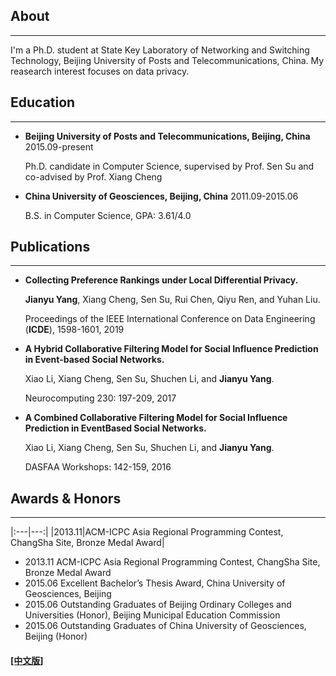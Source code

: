 ## About
---

I'm a Ph.D. student at State Key Laboratory of Networking and Switching Technology, Beijing University of Posts and Telecommunications, China. My reasearch interest focuses on data privacy.



## Education

---


* **Beijing University of Posts and Telecommunications, Beijing, China**             2015.09-present

  Ph.D. candidate in Computer Science, supervised by Prof. Sen Su and co-advised by Prof. Xiang Cheng 

* **China University of Geosciences, Beijing, China**                                2011.09-2015.06 

  B.S. in Computer Science, GPA: 3.61/4.0



## Publications

---
* **Collecting Preference Rankings under Local Differential Privacy.** 

  **Jianyu Yang**, Xiang Cheng, Sen Su, Rui Chen, Qiyu Ren, and Yuhan Liu.  
  
  Proceedings of the IEEE International Conference on Data Engineering (**ICDE**), 1598-1601, 2019
  
  
* **A Hybrid Collaborative Filtering Model for Social Influence Prediction in Event-based Social Networks.** 

  Xiao Li, Xiang Cheng, Sen Su, Shuchen Li, and **Jianyu Yang**.  
  
  Neurocomputing 230: 197-209, 2017
  
  
* **A Combined Collaborative Filtering Model for Social Influence Prediction in EventBased Social Networks.** 

  Xiao Li, Xiang Cheng, Sen Su, Shuchen Li, and **Jianyu Yang**.
  
  DASFAA Workshops: 142-159, 2016


## Awards & Honors
------
|:---|---:|
|2013.11|ACM-ICPC Asia Regional Programming Contest, ChangSha Site, Bronze Medal Award|
- 2013.11  ACM-ICPC Asia Regional Programming Contest, ChangSha Site, Bronze Medal Award
- 2015.06  Excellent Bachelor’s Thesis Award, China University of Geosciences, Beijing
- 2015.06  Outstanding Graduates of Beijing Ordinary Colleges and Universities (Honor), Beijing Municipal Education Commission
- 2015.06  Outstanding Graduates of China University of Geosciences, Beijing (Honor)




#### [[中文版]](./index_cn.html)

